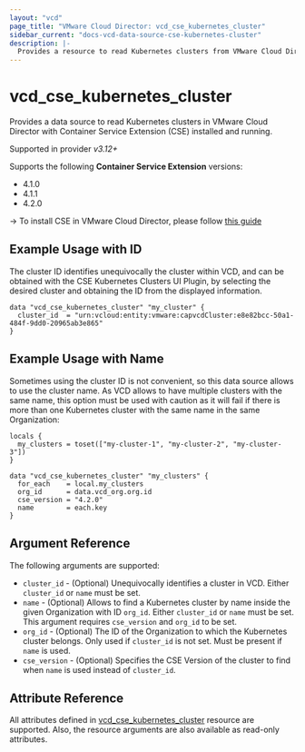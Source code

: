 ```yaml
---
layout: "vcd"
page_title: "VMware Cloud Director: vcd_cse_kubernetes_cluster"
sidebar_current: "docs-vcd-data-source-cse-kubernetes-cluster"
description: |-
  Provides a resource to read Kubernetes clusters from VMware Cloud Director with Container Service Extension installed and running.
---
```


# vcd\_cse\_kubernetes\_cluster

Provides a data source to read Kubernetes clusters in VMware Cloud Director with Container Service Extension (CSE) installed and running.

Supported in provider *v3.12+*

Supports the following **Container Service Extension** versions:

* 4.1.0
* 4.1.1
* 4.2.0

-> To install CSE in VMware Cloud Director, please follow [this guide](/providers/vmware/vcd/latest/docs/guides/container_service_extension_4_x_install)

## Example Usage with ID

The cluster ID identifies unequivocally the cluster within VCD, and can be obtained with the CSE Kubernetes Clusters UI Plugin, by selecting
the desired cluster and obtaining the ID from the displayed information.

```hcl
data "vcd_cse_kubernetes_cluster" "my_cluster" {
  cluster_id  = "urn:vcloud:entity:vmware:capvcdCluster:e8e82bcc-50a1-484f-9dd0-20965ab3e865"
}
```

## Example Usage with Name

Sometimes using the cluster ID is not convenient, so this data source allows to use the cluster name.
As VCD allows to have multiple clusters with the same name, this option must be used with caution as it will fail
if there is more than one Kubernetes cluster with the same name in the same Organization:

```hcl
locals {
  my_clusters = toset(["my-cluster-1", "my-cluster-2", "my-cluster-3"])
}

data "vcd_cse_kubernetes_cluster" "my_clusters" {
  for_each    = local.my_clusters
  org_id      = data.vcd_org.org.id
  cse_version = "4.2.0"
  name        = each.key
}
```

## Argument Reference

The following arguments are supported:

* `cluster_id` - (Optional) Unequivocally identifies a cluster in VCD. Either `cluster_id` or `name` must be set.
* `name` - (Optional) Allows to find a Kubernetes cluster by name inside the given Organization with ID `org_id`. Either `cluster_id` or `name` must be set. This argument requires `cse_version` and `org_id` to be set.
* `org_id` - (Optional) The ID of the Organization to which the Kubernetes cluster belongs. Only used if `cluster_id` is not set. Must be present if `name` is used.
* `cse_version` - (Optional) Specifies the CSE Version of the cluster to find when `name` is used instead of `cluster_id`.

## Attribute Reference

All attributes defined in [vcd_cse_kubernetes_cluster](/providers/vmware/vcd/latest/docs/resources/cse_kubernetes_cluster) resource are supported.
Also, the resource arguments are also available as read-only attributes.

